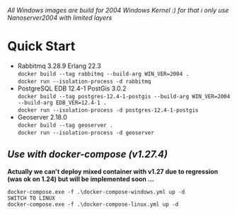 _All Windows images are build for 2004 Windows Kernel :) for that i only use Nanoserver2004 with limited layers_

# Quick Start

*   Rabbitmq 3.28.9 Erlang 22.3  
    `docker build --tag rabbitmq --build-arg WIN_VER=2004 .`  
    `docker run --isolation-process -d rabbitmq`
*   PostgreSQL EDB 12.4-1 PostGis 3.0.2  
    `docker build --tag postgres-12.4-1-postgis --build-arg WIN_VER=2004 --build-arg EDB_VER=12.4-1 .`  
    `docker run --isolation-process -d postgres-12.4-1-postgis`
*   Geoserver 2.18.0  
    `docker build --tag geoserver .`  
    `docker run --isolation-process -d geoserver`

## _Use with docker-compose (v1.27.4)_

**Actually we can't deploy mixed container with v1.27 due to regression (was ok on 1.24) but will be implemented soon ...**

```
docker-compose.exe -f .\docker-compose-windows.yml up -d
SWITCH TO LINUX
docker-compose.exe -f .\docker-compose-linux.yml up -d
```
